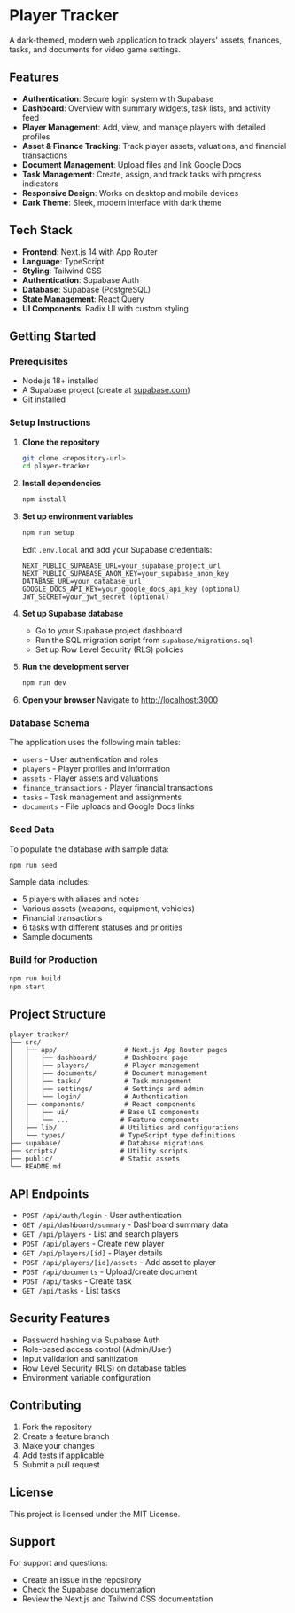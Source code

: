 # Player Tracker

A dark-themed, modern web application to track players' assets, finances, tasks, and documents for video game settings.

## Features

- **Authentication**: Secure login system with Supabase
- **Dashboard**: Overview with summary widgets, task lists, and activity feed
- **Player Management**: Add, view, and manage players with detailed profiles
- **Asset & Finance Tracking**: Track player assets, valuations, and financial transactions
- **Document Management**: Upload files and link Google Docs
- **Task Management**: Create, assign, and track tasks with progress indicators
- **Responsive Design**: Works on desktop and mobile devices
- **Dark Theme**: Sleek, modern interface with dark theme

## Tech Stack

- **Frontend**: Next.js 14 with App Router
- **Language**: TypeScript
- **Styling**: Tailwind CSS
- **Authentication**: Supabase Auth
- **Database**: Supabase (PostgreSQL)
- **State Management**: React Query
- **UI Components**: Radix UI with custom styling

## Getting Started

### Prerequisites

- Node.js 18+ installed
- A Supabase project (create at [supabase.com](https://supabase.com))
- Git installed

### Setup Instructions

1. **Clone the repository**
   ```bash
   git clone <repository-url>
   cd player-tracker
   ```

2. **Install dependencies**
   ```bash
   npm install
   ```

3. **Set up environment variables**
   ```bash
   npm run setup
   ```
   Edit `.env.local` and add your Supabase credentials:
   ```env
   NEXT_PUBLIC_SUPABASE_URL=your_supabase_project_url
   NEXT_PUBLIC_SUPABASE_ANON_KEY=your_supabase_anon_key
   DATABASE_URL=your_database_url
   GOOGLE_DOCS_API_KEY=your_google_docs_api_key (optional)
   JWT_SECRET=your_jwt_secret (optional)
   ```

4. **Set up Supabase database**
   - Go to your Supabase project dashboard
   - Run the SQL migration script from `supabase/migrations.sql`
   - Set up Row Level Security (RLS) policies

5. **Run the development server**
   ```bash
   npm run dev
   ```

6. **Open your browser**
   Navigate to [http://localhost:3000](http://localhost:3000)

### Database Schema

The application uses the following main tables:

- `users` - User authentication and roles
- `players` - Player profiles and information
- `assets` - Player assets and valuations
- `finance_transactions` - Player financial transactions
- `tasks` - Task management and assignments
- `documents` - File uploads and Google Docs links

### Seed Data

To populate the database with sample data:

```bash
npm run seed
```

Sample data includes:
- 5 players with aliases and notes
- Various assets (weapons, equipment, vehicles)
- Financial transactions
- 6 tasks with different statuses and priorities
- Sample documents

### Build for Production

```bash
npm run build
npm start
```

## Project Structure

```
player-tracker/
├── src/
│   ├── app/                 # Next.js App Router pages
│   │   ├── dashboard/       # Dashboard page
│   │   ├── players/         # Player management
│   │   ├── documents/       # Document management
│   │   ├── tasks/           # Task management
│   │   ├── settings/        # Settings and admin
│   │   └── login/           # Authentication
│   ├── components/          # React components
│   │   ├── ui/             # Base UI components
│   │   └── ...             # Feature components
│   ├── lib/                # Utilities and configurations
│   └── types/              # TypeScript type definitions
├── supabase/               # Database migrations
├── scripts/                # Utility scripts
├── public/                 # Static assets
└── README.md
```

## API Endpoints

- `POST /api/auth/login` - User authentication
- `GET /api/dashboard/summary` - Dashboard summary data
- `GET /api/players` - List and search players
- `POST /api/players` - Create new player
- `GET /api/players/[id]` - Player details
- `POST /api/players/[id]/assets` - Add asset to player
- `POST /api/documents` - Upload/create document
- `POST /api/tasks` - Create task
- `GET /api/tasks` - List tasks

## Security Features

- Password hashing via Supabase Auth
- Role-based access control (Admin/User)
- Input validation and sanitization
- Row Level Security (RLS) on database tables
- Environment variable configuration

## Contributing

1. Fork the repository
2. Create a feature branch
3. Make your changes
4. Add tests if applicable
5. Submit a pull request

## License

This project is licensed under the MIT License.

## Support

For support and questions:
- Create an issue in the repository
- Check the Supabase documentation
- Review the Next.js and Tailwind CSS documentation
